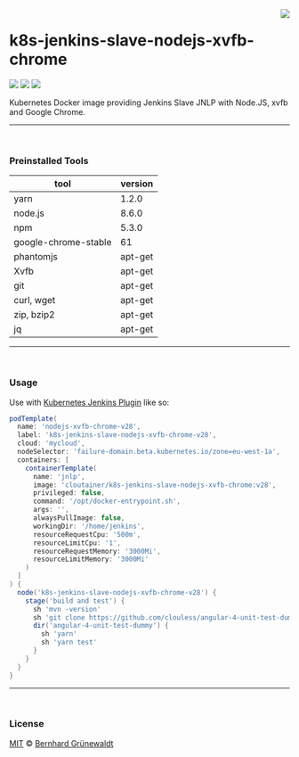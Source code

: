 <img src="https://cloutainer.github.io/documentation/images/cloutainer.svg?v5" align="right">

# k8s-jenkins-slave-nodejs-xvfb-chrome

[![](https://codeclou.github.io/doc/badges/generated/docker-image-size-430.svg)](https://hub.docker.com/r/cloutainer/k8s-jenkins-slave-nodejs-xvfb-chrome/tags/) [![](https://codeclou.github.io/doc/badges/generated/docker-from-ubuntu-16.04.svg)](https://www.ubuntu.com/) [![](https://codeclou.github.io/doc/badges/generated/docker-run-as-non-root.svg)](https://docs.docker.com/engine/reference/builder/#/user)

Kubernetes Docker image providing Jenkins Slave JNLP with Node.JS, xvfb and Google Chrome.


-----
&nbsp;

### Preinstalled Tools

| tool | version |
|------|---------|
| yarn | 1.2.0 |
| node.js | 8.6.0 |
| npm | 5.3.0 |
| google-chrome-stable | 61 |
| phantomjs | apt-get |
| Xvfb | apt-get |
| git | apt-get |
| curl, wget | apt-get |
| zip, bzip2 | apt-get |
| jq | apt-get |

-----
&nbsp;

### Usage

Use with [Kubernetes Jenkins Plugin](https://github.com/jenkinsci/kubernetes-plugin) like so:

```groovy
podTemplate(
  name: 'nodejs-xvfb-chrome-v28',
  label: 'k8s-jenkins-slave-nodejs-xvfb-chrome-v28',
  cloud: 'mycloud',
  nodeSelector: 'failure-domain.beta.kubernetes.io/zone=eu-west-1a',
  containers: [
    containerTemplate(
      name: 'jnlp',
      image: 'cloutainer/k8s-jenkins-slave-nodejs-xvfb-chrome:v28',
      privileged: false,
      command: '/opt/docker-entrypoint.sh',
      args: '',
      alwaysPullImage: false,
      workingDir: '/home/jenkins',
      resourceRequestCpu: '500m',
      resourceLimitCpu: '1',
      resourceRequestMemory: '3000Mi',
      resourceLimitMemory: '3000Mi'
    )
  ]
) {
  node('k8s-jenkins-slave-nodejs-xvfb-chrome-v28') {
    stage('build and test') {
      sh 'mvn -version'
      sh 'git clone https://github.com/clouless/angular-4-unit-test-dummy.git'
      dir('angular-4-unit-test-dummy') {
        sh 'yarn'
        sh 'yarn test'
      }
    }
  }
}
```


-----
&nbsp;

### License

[MIT](https://github.com/cloutainer/k8s-jenkins-slave-nodejs-xvfb-chrome/blob/master/LICENSE) © [Bernhard Grünewaldt](https://github.com/clouless)
